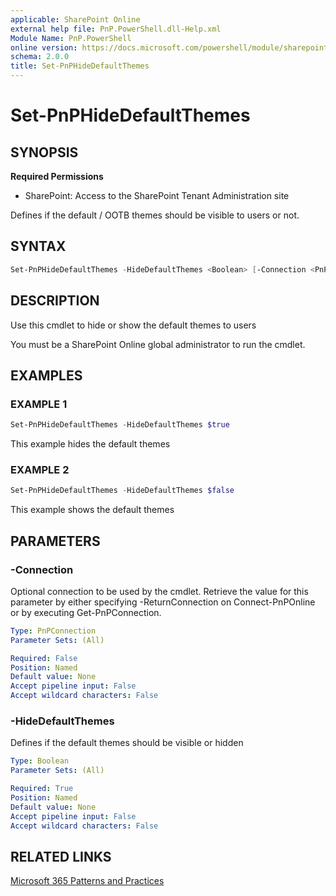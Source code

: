 ```yaml
---
applicable: SharePoint Online
external help file: PnP.PowerShell.dll-Help.xml
Module Name: PnP.PowerShell
online version: https://docs.microsoft.com/powershell/module/sharepoint-pnp/set-pnphidedefaultthemes
schema: 2.0.0
title: Set-PnPHideDefaultThemes
---
```


# Set-PnPHideDefaultThemes

## SYNOPSIS

**Required Permissions**

* SharePoint: Access to the SharePoint Tenant Administration site

Defines if the default / OOTB themes should be visible to users or not.

## SYNTAX

```powershell
Set-PnPHideDefaultThemes -HideDefaultThemes <Boolean> [-Connection <PnPConnection>] [<CommonParameters>]
```

## DESCRIPTION
Use this cmdlet to hide or show the default themes to users

You must be a SharePoint Online global administrator to run the cmdlet.

## EXAMPLES

### EXAMPLE 1
```powershell
Set-PnPHideDefaultThemes -HideDefaultThemes $true
```

This example hides the default themes

### EXAMPLE 2
```powershell
Set-PnPHideDefaultThemes -HideDefaultThemes $false
```

This example shows the default themes

## PARAMETERS

### -Connection
Optional connection to be used by the cmdlet. Retrieve the value for this parameter by either specifying -ReturnConnection on Connect-PnPOnline or by executing Get-PnPConnection.

```yaml
Type: PnPConnection
Parameter Sets: (All)

Required: False
Position: Named
Default value: None
Accept pipeline input: False
Accept wildcard characters: False
```

### -HideDefaultThemes
Defines if the default themes should be visible or hidden

```yaml
Type: Boolean
Parameter Sets: (All)

Required: True
Position: Named
Default value: None
Accept pipeline input: False
Accept wildcard characters: False
```

## RELATED LINKS

[Microsoft 365 Patterns and Practices](https://aka.ms/m365pnp)